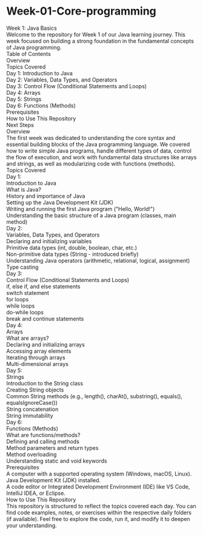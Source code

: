 # Week-01-Core-programming

Week 1: Java Basics\
Welcome to the repository for Week 1 of our Java learning journey. This week focused on building a strong foundation in the fundamental concepts of Java programming.\
Table of Contents\
Overview\
Topics Covered\
Day 1: Introduction to Java\
Day 2: Variables, Data Types, and Operators\
Day 3: Control Flow (Conditional Statements and Loops)\
Day 4: Arrays\
Day 5: Strings\
Day 6: Functions (Methods)\
Prerequisites\
How to Use This Repository\
Next Steps\
Overview\
The first week was dedicated to understanding the core syntax and essential building blocks of the Java programming language. We covered how to write simple Java programs, handle different types of data, control the flow of execution, and work with fundamental data structures like arrays and strings, as well as modularizing code with functions (methods).\
Topics Covered\
Day 1:\
Introduction to Java\
What is Java?\
History and importance of Java\
Setting up the Java Development Kit (JDK)\
Writing and running the first Java program ("Hello, World!")\
Understanding the basic structure of a Java program (classes, main method)\
Day 2:\
Variables, Data Types, and Operators\
Declaring and initializing variables\
Primitive data types (int, double, boolean, char, etc.)\
Non-primitive data types (String - introduced briefly)\
Understanding Java operators (arithmetic, relational, logical, assignment)\
Type casting\
Day 3:\
Control Flow (Conditional Statements and Loops)\
if, else if, and else statements\
switch statement\
for loops\
while loops\
do-while loops\
break and continue statements\
Day 4:\
Arrays\
What are arrays?\
Declaring and initializing arrays\
Accessing array elements\
Iterating through arrays\
Multi-dimensional arrays\
Day 5:\
Strings\
Introduction to the String class\
Creating String objects\
Common String methods (e.g., length(), charAt(), substring(), equals(), equalsIgnoreCase())\
String concatenation\
String immutability\
Day 6:\
Functions (Methods)\
What are functions/methods?\
Defining and calling methods\
Method parameters and return types\
Method overloading\
Understanding static and void keywords\
Prerequisites\
A computer with a supported operating system (Windows, macOS, Linux).\
Java Development Kit (JDK) installed.\
A code editor or Integrated Development Environment (IDE) like VS Code, IntelliJ IDEA, or Eclipse.\
How to Use This Repository\
This repository is structured to reflect the topics covered each day. You can find code examples, notes, or exercises within the respective daily folders (if available). Feel free to explore the code, run it, and modify it to deepen your understanding.
